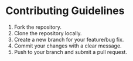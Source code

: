 # Contributing Guidelines
1. Fork the repository.
2. Clone the repository locally.
3. Create a new branch for your feature/bug fix.
4. Commit your changes with a clear message.
5. Push to your branch and submit a pull request.
